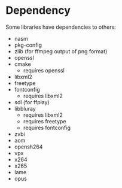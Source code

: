 # Dependency
Some libraries have dependencies to others:
- nasm
- pkg-config
- zlib (for ffmpeg output of png format)
- openssl
- cmake
    - requires openssl
- libxml2
- freetype
- fontconfig
    - requires libxml2
- sdl (for ffplay)
- libbluray
    - requires libxml2
    - requires freetype
    - requires fontconfig
- zvbi
- aom
- opensh264
- vpx
- x264
- x265
- lame
- opus

